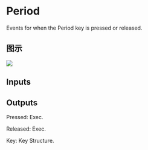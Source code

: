 # Period

Events for when the Period key is pressed or released.

## 图示

![]($-20221218-19263516.png)

## Inputs

## Outputs

Pressed: Exec.

Released: Exec.

Key: Key Structure.

